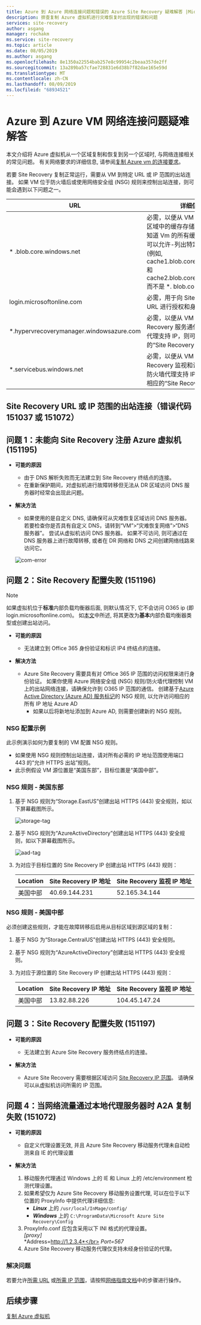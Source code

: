 ```yaml
---
title: Azure 到 Azure 网络连接问题和错误的 Azure Site Recovery 疑难解答 |Microsoft Docs
description: 排查复制 Azure 虚拟机进行灾难恢复时出现的错误和问题
services: site-recovery
author: asgang
manager: rochakm
ms.service: site-recovery
ms.topic: article
ms.date: 08/05/2019
ms.author: asgang
ms.openlocfilehash: 8e1350a22554bab257e8c99954c2beaa357de2ff
ms.sourcegitcommit: 13a289ba57cfae728831e6d38b7f82dae165e59d
ms.translationtype: MT
ms.contentlocale: zh-CN
ms.lasthandoff: 08/09/2019
ms.locfileid: "68934521"
---
```

# <a name="troubleshoot-azure-to-azure-vm-network-connectivity-issues"></a>Azure 到 Azure VM 网络连接问题疑难解答

本文介绍将 Azure 虚拟机从一个区域复制和恢复到另一个区域时, 与网络连接相关的常见问题。 有关网络要求的详细信息, 请参阅[复制 Azure vm 的连接要求](azure-to-azure-about-networking.md)。

若要 Site Recovery 复制正常运行，需要从 VM 到特定 URL 或 IP 范围的出站连接。 如果 VM 位于防火墙后或使用网络安全组 (NSG) 规则来控制出站连接，则可能会遇到以下问题之一。

**URL** | **详细信息**  
--- | ---
\* .blob.core.windows.net | 必需，以便从 VM 将数据写入到源区域中的缓存存储帐户。 如果你知道 Vm 的所有缓存存储帐户, 则可以允许-列出特定存储帐户 Url (例如, cache1.blob.core.windows.net 和 cache2.blob.core.windows.net), 而不是 *. blob.core.windows.net
login.microsoftonline.com | 必需，用于向 Site Recovery 服务 URL 进行授权和身份验证。
*.hypervrecoverymanager.windowsazure.com | 必需，以便从 VM 进行 Site Recovery 服务通信。 如果防火墙代理支持 IP，则可以使用相应的“Site Recovery IP”。
*.servicebus.windows.net | 必需，以便从 VM 写入 Site Recovery 监视和诊断数据。 如果防火墙代理支持 IP，则可以使用相应的“Site Recovery 监视 IP”。

## <a name="outbound-connectivity-for-site-recovery-urls-or-ip-ranges-error-code-151037-or-151072"></a>Site Recovery URL 或 IP 范围的出站连接（错误代码 151037 或 151072）

## <a name="issue-1-failed-to-register-azure-virtual-machine-with-site-recovery-151195-br"></a>问题 1：未能向 Site Recovery 注册 Azure 虚拟机 (151195) </br>
- **可能的原因** </br>
  - 由于 DNS 解析失败而无法建立到 Site Recovery 终结点的连接。
  - 在重新保护期间，对虚拟机进行故障转移但无法从 DR 区域访问 DNS 服务器时经常会出现此问题。

- **解决方法**
   - 如果使用的是自定义 DNS, 请确保可从灾难恢复区域访问 DNS 服务器。 若要检查你是否具有自定义 DNS，请转到“VM”>“灾难恢复网络”>“DNS 服务器”。 尝试从虚拟机访问 DNS 服务器。 如果不可访问, 则可通过在 DNS 服务器上进行故障转移, 或者在 DR 网络和 DNS 之间创建网络线路来访问它。

    ![com-error](./media/azure-to-azure-troubleshoot-errors/custom_dns.png)


## <a name="issue-2-site-recovery-configuration-failed-151196"></a>问题 2：Site Recovery 配置失败 (151196)

> [!NOTE]
> 如果虚拟机位于**标准**内部负载均衡器后面, 则默认情况下, 它不会访问 O365 ip (即 login.microsoftonline.com)。 如[本文](https://aka.ms/lboutboundrulescli)中所述, 将其更改为**基本**内部负载均衡器类型或创建出站访问。

- **可能的原因** </br>
  - 无法建立到 Office 365 身份验证和标识 IP4 终结点的连接。

- **解决方法**
  - Azure Site Recovery 需要具有对 Office 365 IP 范围的访问权限来进行身份验证。
    如果你使用 Azure 网络安全组 (NSG) 规则/防火墙代理控制 VM 上的出站网络连接，请确保允许到 O365 IP 范围的通信。 创建基于[Azure Active Directory (Azure AD) 服务标记](../virtual-network/security-overview.md#service-tags)的 NSG 规则, 以允许访问相应的所有 IP 地址 Azure AD
      - 如果以后将新地址添加到 Azure AD, 则需要创建新的 NSG 规则。

### <a name="example-nsg-configuration"></a>NSG 配置示例

此示例演示如何为要复制的 VM 配置 NSG 规则。

- 如果使用 NSG 规则控制出站连接，请对所有必需的 IP 地址范围使用端口 443 的“允许 HTTPS 出站”规则。
- 此示例假设 VM 源位置是“美国东部”，目标位置是“美国中部”。

### <a name="nsg-rules---east-us"></a>NSG 规则 - 美国东部

1. 基于 NSG 规则为“Storage.EastUS”创建出站 HTTPS (443) 安全规则，如以下屏幕截图所示。

      ![storage-tag](./media/azure-to-azure-about-networking/storage-tag.png)

2. 基于 NSG 规则为“AzureActiveDirectory”创建出站 HTTPS (443) 安全规则，如以下屏幕截图所示。

      ![aad-tag](./media/azure-to-azure-about-networking/aad-tag.png)

3. 为对应于目标位置的 Site Recovery IP 创建出站 HTTPS (443) 规则：

   **Location** | **Site Recovery IP 地址** |  **Site Recovery 监视 IP 地址**
    --- | --- | ---
   美国中部 | 40.69.144.231 | 52.165.34.144

### <a name="nsg-rules---central-us"></a>NSG 规则 - 美国中部

必须创建这些规则，才能在故障转移后启用从目标区域到源区域的复制：

1. 基于 NSG 为“Storage.CentralUS”创建出站 HTTPS (443) 安全规则。

2. 基于 NSG 规则为“AzureActiveDirectory”创建出站 HTTPS (443) 安全规则。

3. 为对应于源位置的 Site Recovery IP 创建出站 HTTPS (443) 规则：

   **Location** | **Site Recovery IP 地址** |  **Site Recovery 监视 IP 地址**
    --- | --- | ---
   美国中部 | 13.82.88.226 | 104.45.147.24
## <a name="issue-3-site-recovery-configuration-failed-151197"></a>问题 3：Site Recovery 配置失败 (151197)
- **可能的原因** </br>
  - 无法建立到 Azure Site Recovery 服务终结点的连接。

- **解决方法**
  - Azure Site Recovery 需要根据区域访问 [Site Recovery IP 范围](https://docs.microsoft.com/azure/site-recovery/azure-to-azure-about-networking#outbound-connectivity-for-ip-address-ranges)。 请确保可以从虚拟机访问所需的 IP 范围。


## <a name="issue-4-a2a-replication-failed-when-the-network-traffic-goes-through-on-premises-proxy-server-151072"></a>问题 4：当网络流量通过本地代理服务器时 A2A 复制失败 (151072)
- **可能的原因** </br>
  - 自定义代理设置无效, 并且 Azure Site Recovery 移动服务代理未自动检测来自 IE 的代理设置


- **解决方法**
  1. 移动服务代理通过 Windows 上的 IE 和 Linux 上的 /etc/environment 检测代理设置。
  2. 如果希望仅为 Azure Site Recovery 移动服务设置代理, 可以在位于以下位置的 ProxyInfo 中提供代理详细信息:</br>
     - ***Linux*** 上的 ``/usr/local/InMage/config/``
     - ***Windows*** 上的 ``C:\ProgramData\Microsoft Azure Site Recovery\Config``
  3. ProxyInfo.conf 应包含采用以下 INI 格式的代理设置。</br>
                *[proxy]*</br>
                *Address=http://1.2.3.4*</br>
                *Port=567*</br>
  4. Azure Site Recovery 移动服务代理仅支持未经身份验证的代理。

### <a name="fix-the-problem"></a>解决问题
若要允许[所需 URL](azure-to-azure-about-networking.md#outbound-connectivity-for-urls) 或[所需 IP 范围](azure-to-azure-about-networking.md#outbound-connectivity-for-ip-address-ranges)，请按照[网络指南文档](site-recovery-azure-to-azure-networking-guidance.md)中的步骤进行操作。


## <a name="next-steps"></a>后续步骤
[复制 Azure 虚拟机](site-recovery-replicate-azure-to-azure.md)
